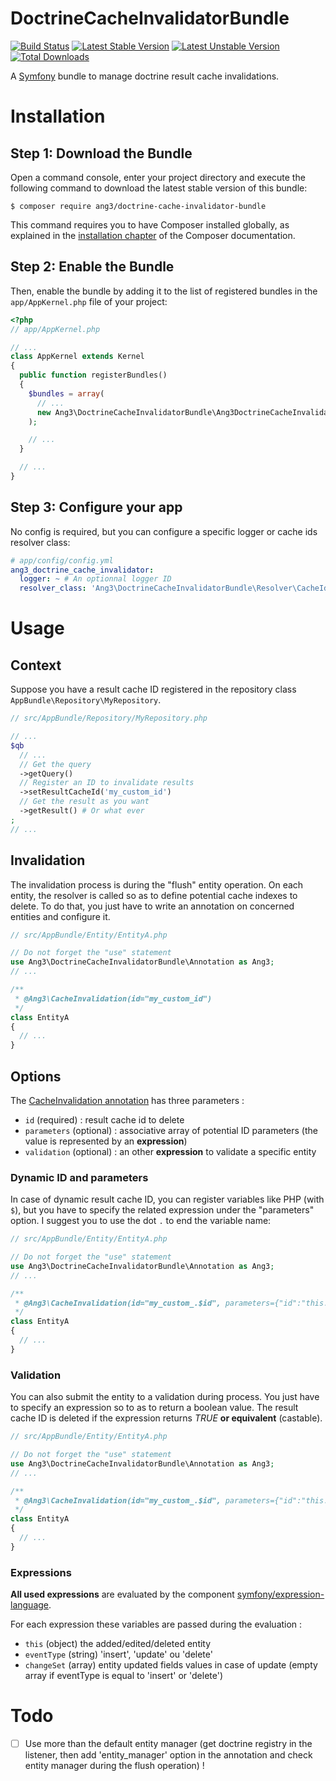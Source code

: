DoctrineCacheInvalidatorBundle
==============================

[![Build Status](https://travis-ci.org/Ang3/DoctrineCacheInvalidatorBundle.svg?branch=master)](https://travis-ci.org/Ang3/DoctrineCacheInvalidatorBundle) [![Latest Stable Version](https://poser.pugx.org/ang3/doctrine-cache-invalidator-bundle/v/stable)](https://packagist.org/packages/ang3/doctrine-cache-invalidator-bundle) [![Latest Unstable Version](https://poser.pugx.org/ang3/doctrine-cache-invalidator-bundle/v/unstable)](https://packagist.org/packages/ang3/doctrine-cache-invalidator-bundle) [![Total Downloads](https://poser.pugx.org/ang3/doctrine-cache-invalidator-bundle/downloads)](https://packagist.org/packages/ang3/doctrine-cache-invalidator-bundle)

A [Symfony](https://symfony.com) bundle to manage doctrine result cache invalidations.

Installation
============

Step 1: Download the Bundle
---------------------------

Open a command console, enter your project directory and execute the
following command to download the latest stable version of this bundle:

```console
$ composer require ang3/doctrine-cache-invalidator-bundle
```

This command requires you to have Composer installed globally, as explained
in the [installation chapter](https://getcomposer.org/doc/00-intro.md)
of the Composer documentation.

Step 2: Enable the Bundle
-------------------------

Then, enable the bundle by adding it to the list of registered bundles
in the `app/AppKernel.php` file of your project:

```php
<?php
// app/AppKernel.php

// ...
class AppKernel extends Kernel
{
  public function registerBundles()
  {
    $bundles = array(
      // ...
      new Ang3\DoctrineCacheInvalidatorBundle\Ang3DoctrineCacheInvalidatorBundle(),
    );

    // ...
  }

  // ...
}
```

Step 3: Configure your app
-------------------------

No config is required, but you can configure a specific logger or cache ids resolver class:

```yaml
# app/config/config.yml
ang3_doctrine_cache_invalidator:
  logger: ~ # An optionnal logger ID
  resolver_class: 'Ang3\DoctrineCacheInvalidatorBundle\Resolver\CacheIdResolver' # default value
```

Usage
=====

## Context

Suppose you have a result cache ID registered in the repository class ```AppBundle\Repository\MyRepository```.

```php
// src/AppBundle/Repository/MyRepository.php

// ...
$qb
  // ...
  // Get the query
  ->getQuery()
  // Register an ID to invalidate results
  ->setResultCacheId('my_custom_id')
  // Get the result as you want
  ->getResult() # Or what ever
;
// ...
```

## Invalidation

The invalidation process is during the "flush" entity operation. On each entity, the resolver is called so as to define potential cache indexes to delete. To do that, you just have to write an annotation on concerned entities and configure it.

```php
// src/AppBundle/Entity/EntityA.php

// Do not forget the "use" statement
use Ang3\DoctrineCacheInvalidatorBundle\Annotation as Ang3;
// ...

/**
 * @Ang3\CacheInvalidation(id="my_custom_id")
 */
class EntityA
{
  // ...
}
```

## Options

The [CacheInvalidation annotation](https://github.com/Ang3/DoctrineCacheInvalidatorBundle/blob/master/Annotation/CacheInvalidation.php) has three parameters :

- ```id``` (required) : result cache id to delete
- ```parameters``` (optional) : associative array of potential ID parameters (the value is represented by an **expression**)
- ```validation``` (optional) : an other **expression** to validate a specific entity

### Dynamic ID and parameters

In case of dynamic result cache ID, you can register variables like PHP (with ```$```), but you have to specify the related expression under the "parameters" option. I suggest you to use the dot ```.``` to end the variable name:

```php
// src/AppBundle/Entity/EntityA.php

// Do not forget the "use" statement
use Ang3\DoctrineCacheInvalidatorBundle\Annotation as Ang3;
// ...

/**
 * @Ang3\CacheInvalidation(id="my_custom_.$id", parameters={"id":"this.getId()"})
 */
class EntityA
{
  // ...
}
```

### Validation

You can also submit the entity to a validation during process. You just have to specify an expression so to as to return a boolean value. The result cache ID is deleted if the expression returns *TRUE* **or equivalent** (castable).

```php
// src/AppBundle/Entity/EntityA.php

// Do not forget the "use" statement
use Ang3\DoctrineCacheInvalidatorBundle\Annotation as Ang3;
// ...

/**
 * @Ang3\CacheInvalidation(id="my_custom_.$id", parameters={"id":"this.getId()"}, validation="eventType == 'update'")
 */
class EntityA
{
  // ...
}
```

### Expressions

**All used expressions** are evaluated by the component [symfony/expression-language](https://packagist.org/packages/symfony/expression-language).

For each expression these variables are passed during the evaluation :

- ```this``` (object) the added/edited/deleted entity
- ```eventType``` (string) 'insert', 'update' ou 'delete'
- ```changeSet``` (array) entity updated fields values in case of update (empty array if eventType is equal to 'insert' or 'delete')

Todo
====

- [ ] Use more than the default entity manager (get doctrine registry in the listener, then add 'entity_manager' option in the annotation and check entity manager during the flush operation) !